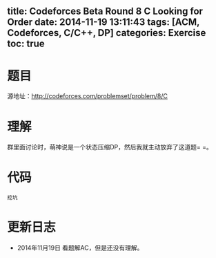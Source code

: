 title: Codeforces Beta Round 8 C Looking for Order
date: 2014-11-19 13:11:43
tags: [ACM, Codeforces, C/C++, DP]
categories: Exercise
toc: true
---
# 题目	
源地址：http://codeforces.com/problemset/problem/8/C

# 理解
群里面讨论时，萌神说是一个状态压缩DP，然后我就主动放弃了这道题= =。

<!-- more -->

# 代码
```
挖坑
```

# 更新日志
- 2014年11月19日 看题解AC，但是还没有理解。